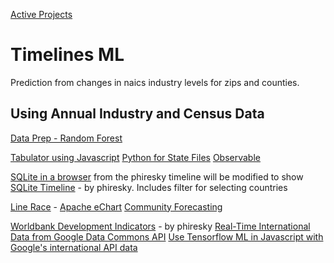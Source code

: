 
[Active Projects](../../io/)

# Timelines ML

Prediction from changes in naics industry levels for zips and counties.

## Using Annual Industry and Census Data

[Data Prep - Random Forest](prep/all/)

[Tabulator using Javascript](tabulator/)
[Python for State Files](prep/industries/)
[Observable](observable/)

[SQLite in a browser](sqlite/) from the phiresky timeline will be modified to show
[SQLite Timeline](https://phiresky.github.io/blog/2021/hosting-sqlite-databases-on-github-pages/) - by phiresky. Includes filter for selecting countries

[Line Race](../../line-race.html) - [Apache eChart](https://echarts.apache.org/examples/en/editor.html?c=line-race)
[Community Forecasting](/community-forecasting/?page=zip/#zip=30318)

[Worldbank Development Indicators](https://github.com/phiresky/world-development-indicators-sqlite/) - by phiresky
[Real-Time International Data from Google Data Commons API](../international/)
[Use Tensorflow ML in Javascript with Google's international API data](https://www.tensorflow.org/js/demos)